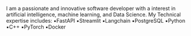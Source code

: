 I am a passionate and innovative software developer with a interest in artificial intelligence, machine learning, and Data Science.
My Technical expertise includes:
▪️FastAPI
▪️Streamlit
▪️Langchain
▪️PostgreSQL
▪️Python
▪️C++
▪️PyTorch
▪️Docker
